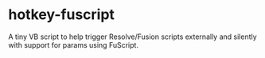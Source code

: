 # hotkey-fuscript
A tiny VB script to help trigger Resolve/Fusion scripts externally and silently with support for params using FuScript.
